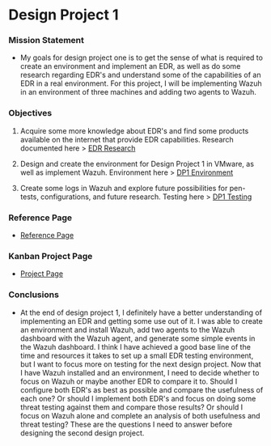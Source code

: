 # Design Project 1

### Mission Statement

* My goals for design project one is to get the sense of what is required to create an environment and implement an EDR, as well as do some research regarding EDR's and understand some of the capabilities of an EDR in a real environment. For this project, I will be implementing Wazuh in an environment of three machines and adding two agents to Wazuh. 

### Objectives

1. Acquire some more knowledge about EDR's and find some products available on the internet that provide EDR capabilities. Research documented here > <a href="https://github.com/jwells24/CCC410F22-JWCapstone/blob/main/docs/EDRResearch.md" target="_blank">EDR Research</a>

2. Design and create the environment for Design Project 1 in VMware, as well as implement Wazuh. Environment here > <a href="https://github.com/jwells24/CCC410F22-JWCapstone/blob/main/docs/DesignProject1Env.md" target="_blank">DP1 Environment</a>

3. Create some logs in Wazuh and explore future possibilities for pen-tests, configurations, and future research. Testing here > <a href="https://github.com/jwells24/CCC410F22-JWCapstone/blob/main/docs/DP1Testing.md" target="_blank">DP1 Testing</a>

### Reference Page

* <a href="https://github.com/jwells24/CCC410F22-JWCapstone/blob/main/docs/References.md" target="_blank">Reference Page</a>

### Kanban Project Page

* <a href="https://github.com/users/jwells24/projects/1/views/1" target="_blank">Project Page</a>

### Conclusions

* At the end of design project 1, I definitely have a better understanding of implementing an EDR and getting some use out of it. I was able to create an environment and install Wazuh, add two agents to the Wazuh dashboard with the Wazuh agent, and generate some simple events in the Wazuh dashboard. I think I have achieved a good base line of the time and resources it takes to set up a small EDR testing environment, but I want to focus more on testing for the next design project. Now that I have Wazuh installed and an environment, I need to decide whether to focus on Wazuh or maybe another EDR to compare it to. Should I configure both EDR's as best as possible and compare the usefulness of each one? Or should I implement both EDR's and focus on doing some threat testing against them and compare those results? Or should I focus on Wazuh alone and complete an analysis of both usefulness and threat testing? These are the questions I need to answer before designing the second design project. 
